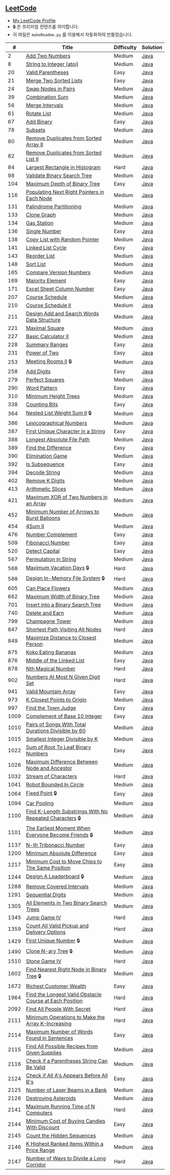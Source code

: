 ## [LeetCode](https://leetcode.com/)
- [My LeetCode Profile](https://leetcode.com/reb00ted/)
- 🔒 은 프리미엄 컨텐츠를 의미합니다.
- 이 파일은 `makeReadme.py` 를 이용해서 자동화하여 만들었습니다.

|#|Title|Difficulty|Solution|
|---|---|---|---|
|2|[Add Two Numbers](https://leetcode.com/problems/add-two-numbers)|Medium|[Java](https://github.com/reb00ted/LeetCode/blob/main/Linked%20List/2.%20Add%20Two%20Numbers.java)|
|8|[String to Integer (atoi)](https://leetcode.com/problems/string-to-integer-atoi)|Medium|[Java](https://github.com/reb00ted/LeetCode/blob/main/String/8.%20String%20to%20Integer%20(atoi).java)|
|20|[Valid Parentheses](https://leetcode.com/problems/valid-parentheses)|Easy|[Java](https://github.com/reb00ted/LeetCode/blob/main/Recursion%2C%20Stack/20.%20Valid%20Parentheses.java)|
|21|[Merge Two Sorted Lists](https://leetcode.com/problems/merge-two-sorted-lists)|Easy|[Java](https://github.com/reb00ted/LeetCode/blob/main/Linked%20List/21.%20Merge%20Two%20Sorted%20Lists.java)|
|24|[Swap Nodes in Pairs](https://leetcode.com/problems/swap-nodes-in-pairs)|Medium|[Java](https://github.com/reb00ted/LeetCode/blob/main/Linked%20List/24.%20Swap%20Nodes%20in%20Pairs.java)|
|39|[Combination Sum](https://leetcode.com/problems/combination-sum)|Medium|[Java](https://github.com/reb00ted/LeetCode/blob/main/Backtracking/39.%20Combination%20Sum.java)|
|56|[Merge Intervals](https://leetcode.com/problems/merge-intervals)|Medium|[Java](https://github.com/reb00ted/LeetCode/blob/main/Array/56.%20Merge%20Intervals.java)|
|61|[Rotate List](https://leetcode.com/problems/rotate-list)|Medium|[Java](https://github.com/reb00ted/LeetCode/blob/main/Linked%20List/61.%20Rotate%20List.java)|
|67|[Add Binary](https://leetcode.com/problems/add-binary)|Easy|[Java](https://github.com/reb00ted/LeetCode/blob/main/Bit%20Manipulation/67.%20Add%20Binary.java)|
|78|[Subsets](https://leetcode.com/problems/subsets)|Medium|[Java](https://github.com/reb00ted/LeetCode/blob/main/Backtracking/78.%20Subsets.java)|
|80|[Remove Duplicates from Sorted Array II](https://leetcode.com/problems/remove-duplicates-from-sorted-array-ii)|Medium|[Java](https://github.com/reb00ted/LeetCode/blob/main/Two%20Pointers/80.%20Remove%20Duplicates%20from%20Sorted%20Array%20II.java)|
|82|[Remove Duplicates from Sorted List II](https://leetcode.com/problems/remove-duplicates-from-sorted-list-ii)|Medium|[Java](https://github.com/reb00ted/LeetCode/blob/main/Linked%20List/82.%20Remove%20Duplicates%20from%20Sorted%20List%20II.java)|
|84|[Largest Rectangle in Histogram](https://leetcode.com/problems/largest-rectangle-in-histogram)|Hard|[Java](https://github.com/reb00ted/LeetCode/blob/main/Divide%20and%20Conquer/84.%20Largest%20Rectangle%20in%20Histogram.java)|
|98|[Validate Binary Search Tree](https://leetcode.com/problems/validate-binary-search-tree)|Medium|[Java](https://github.com/reb00ted/LeetCode/blob/main/Tree/98.%20Validate%20Binary%20Search%20Tree.java)|
|104|[Maximum Depth of Binary Tree](https://leetcode.com/problems/maximum-depth-of-binary-tree)|Easy|[Java](https://github.com/reb00ted/LeetCode/blob/main/Tree/104.%20Maximum%20Depth%20of%20Binary%20Tree.java)|
|116|[Populating Next Right Pointers in Each Node](https://leetcode.com/problems/populating-next-right-pointers-in-each-node)|Medium|[Java](https://github.com/reb00ted/LeetCode/blob/main/Tree/116.%20Populating%20Next%20Right%20Pointers%20in%20Each%20Node.java)|
|131|[Palindrome Partitioning](https://leetcode.com/problems/palindrome-partitioning)|Medium|[Java](https://github.com/reb00ted/LeetCode/blob/main/Backtracking/131.%20Palindrome%20Partitioning.java)|
|133|[Clone Graph](https://leetcode.com/problems/clone-graph)|Medium|[Java](https://github.com/reb00ted/LeetCode/blob/main/Graph/133.%20Clone%20Graph.java)|
|134|[Gas Station](https://leetcode.com/problems/gas-station)|Medium|[Java](https://github.com/reb00ted/LeetCode/blob/main/Greedy/134.%20Gas%20Station.java)|
|136|[Single Number](https://leetcode.com/problems/single-number)|Easy|[Java](https://github.com/reb00ted/LeetCode/blob/main/Bit%20Manipulation/136.%20Single%20Number.java)|
|138|[Copy List with Random Pointer](https://leetcode.com/problems/copy-list-with-random-pointer)|Medium|[Java](https://github.com/reb00ted/LeetCode/blob/main/Linked%20List/138.%20Copy%20List%20with%20Random%20Pointer.java)|
|141|[Linked List Cycle](https://leetcode.com/problems/linked-list-cycle)|Easy|[Java](https://github.com/reb00ted/LeetCode/blob/main/Linked%20List/141.%20Linked%20List%20Cycle.java)|
|143|[Reorder List](https://leetcode.com/problems/reorder-list)|Medium|[Java](https://github.com/reb00ted/LeetCode/blob/main/Linked%20List/143.%20Reorder%20List.java)|
|148|[Sort List](https://leetcode.com/problems/sort-list)|Medium|[Java](https://github.com/reb00ted/LeetCode/blob/main/Divide%20and%20Conquer/148.%20Sort%20List.java)|
|165|[Compare Version Numbers](https://leetcode.com/problems/compare-version-numbers)|Medium|[Java](https://github.com/reb00ted/LeetCode/blob/main/String/165.%20Compare%20Version%20Numbers.java)|
|169|[Majority Element](https://leetcode.com/problems/majority-element)|Easy|[Java](https://github.com/reb00ted/LeetCode/blob/main/Hash%20Table/169.%20Majority%20Element.java)|
|171|[Excel Sheet Column Number](https://leetcode.com/problems/excel-sheet-column-number)|Easy|[Java](https://github.com/reb00ted/LeetCode/blob/main/Math/171.%20Excel%20Sheet%20Column%20Number.java)|
|207|[Course Schedule](https://leetcode.com/problems/course-schedule)|Medium|[Java](https://github.com/reb00ted/LeetCode/blob/main/Graph/207.%20Course%20Schedule.java)|
|210|[Course Schedule II](https://leetcode.com/problems/course-schedule-ii)|Medium|[Java](https://github.com/reb00ted/LeetCode/blob/main/Graph/210.%20Course%20Schedule%20II.java)|
|211|[Design Add and Search Words Data Structure](https://leetcode.com/problems/design-add-and-search-words-data-structure)|Medium|[Java](https://github.com/reb00ted/LeetCode/blob/main/Design/211.%20Design%20Add%20and%20Search%20Words%20Data%20Structure.java)|
|221|[Maximal Square](https://leetcode.com/problems/maximal-square)|Medium|[Java](https://github.com/reb00ted/LeetCode/blob/main/Dynamic%20Programming/221.%20Maximal%20Square.java)|
|227|[Basic Calculator II](https://leetcode.com/problems/basic-calculator-ii)|Medium|[Java](https://github.com/reb00ted/LeetCode/blob/main/Recursion%2C%20Stack/227.%20Basic%20Calculator%20II.java)|
|228|[Summary Ranges](https://leetcode.com/problems/summary-ranges)|Easy|[Java](https://github.com/reb00ted/LeetCode/blob/main/Array/228.%20Summary%20Ranges.java)|
|231|[Power of Two](https://leetcode.com/problems/power-of-two)|Easy|[Java](https://github.com/reb00ted/LeetCode/blob/main/Bit%20Manipulation/231.%20Power%20of%20Two.java)|
|253|[Meeting Rooms II](https://leetcode.com/problems/meeting-rooms-ii) 🔒|Medium|[Java](https://github.com/reb00ted/LeetCode/blob/main/Heap(Priority%20Queue)/253.%20Meeting%20Rooms%20II.java)|
|258|[Add Digits](https://leetcode.com/problems/add-digits)|Easy|[Java](https://github.com/reb00ted/LeetCode/blob/main/Number%20Theory/258.%20Add%20Digits.java)|
|279|[Perfect Squares](https://leetcode.com/problems/perfect-squares)|Medium|[Java](https://github.com/reb00ted/LeetCode/blob/main/Dynamic%20Programming/279.%20Perfect%20Squares.java)|
|290|[Word Pattern](https://leetcode.com/problems/word-pattern)|Easy|[Java](https://github.com/reb00ted/LeetCode/blob/main/Hash%20Table/290.%20Word%20Pattern.java)|
|310|[Minimum Height Trees](https://leetcode.com/problems/minimum-height-trees)|Medium|[Java](https://github.com/reb00ted/LeetCode/blob/main/Graph/310.%20Minimum%20Height%20Trees.java)|
|338|[Counting Bits](https://leetcode.com/problems/counting-bits)|Easy|[Java](https://github.com/reb00ted/LeetCode/blob/main/Bit%20Manipulation/338.%20Counting%20Bits.java)|
|364|[Nested List Weight Sum II](https://leetcode.com/problems/nested-list-weight-sum-ii) 🔒|Medium|[Java](https://github.com/reb00ted/LeetCode/blob/main/Recursion%2C%20Stack/364.%20Nested%20List%20Weight%20Sum%20II.java)|
|386|[Lexicographical Numbers](https://leetcode.com/problems/lexicographical-numbers)|Medium|[Java](https://github.com/reb00ted/LeetCode/blob/main/Depth-First%20Search/386.%20Lexicographical%20Numbers.java)|
|387|[First Unique Character in a String](https://leetcode.com/problems/first-unique-character-in-a-string)|Easy|[Java](https://github.com/reb00ted/LeetCode/blob/main/Hash%20Table/387.%20First%20Unique%20Character%20in%20a%20String.java)|
|388|[Longest Absolute File Path](https://leetcode.com/problems/longest-absolute-file-path)|Medium|[Java](https://github.com/reb00ted/LeetCode/blob/main/Recursion%2C%20Stack/388.%20Longest%20Absolute%20File%20Path.java)|
|389|[Find the Difference](https://leetcode.com/problems/find-the-difference)|Easy|[Java](https://github.com/reb00ted/LeetCode/blob/main/Hash%20Table/389.%20Find%20the%20Difference.java)|
|390|[Elimination Game](https://leetcode.com/problems/elimination-game)|Medium|[Java](https://github.com/reb00ted/LeetCode/blob/main/Math/390.%20Elimination%20Game.java)|
|392|[Is Subsequence](https://leetcode.com/problems/is-subsequence)|Easy|[Java](https://github.com/reb00ted/LeetCode/blob/main/Two%20Pointers/392.%20Is%20Subsequence.java)|
|394|[Decode String](https://leetcode.com/problems/decode-string)|Medium|[Java](https://github.com/reb00ted/LeetCode/blob/main/Recursion%2C%20Stack/394.%20Decode%20String.java)|
|402|[Remove K Digits](https://leetcode.com/problems/remove-k-digits)|Medium|[Java](https://github.com/reb00ted/LeetCode/blob/main/Recursion%2C%20Stack/402.%20Remove%20K%20Digits.java)|
|413|[Arithmetic Slices](https://leetcode.com/problems/arithmetic-slices)|Medium|[Java](https://github.com/reb00ted/LeetCode/blob/main/Dynamic%20Programming/413.%20Arithmetic%20Slices.java)|
|421|[Maximum XOR of Two Numbers in an Array](https://leetcode.com/problems/maximum-xor-of-two-numbers-in-an-array)|Medium|[Java](https://github.com/reb00ted/LeetCode/blob/main/Bit%20Manipulation/421.%20Maximum%20XOR%20of%20Two%20Numbers%20in%20an%20Array.java)|
|452|[Minimum Number of Arrows to Burst Balloons](https://leetcode.com/problems/minimum-number-of-arrows-to-burst-balloons)|Medium|[Java](https://github.com/reb00ted/LeetCode/blob/main/Greedy/452.%20Minimum%20Number%20of%20Arrows%20to%20Burst%20Balloons.java)|
|454|[4Sum II](https://leetcode.com/problems/4sum-ii)|Medium|[Java](https://github.com/reb00ted/LeetCode/blob/main/Hash%20Table/454.%204Sum%20II.java)|
|476|[Number Complement](https://leetcode.com/problems/number-complement)|Easy|[Java](https://github.com/reb00ted/LeetCode/blob/main/Bit%20Manipulation/476.%20Number%20Complement.java)|
|509|[Fibonacci Number](https://leetcode.com/problems/fibonacci-number)|Easy|[Java](https://github.com/reb00ted/LeetCode/blob/main/Dynamic%20Programming/509.%20Fibonacci%20Number.java)|
|520|[Detect Capital](https://leetcode.com/problems/detect-capital)|Easy|[Java](https://github.com/reb00ted/LeetCode/blob/main/String/520.%20Detect%20Capital.java)|
|567|[Permutation in String](https://leetcode.com/problems/permutation-in-string)|Medium|[Java](https://github.com/reb00ted/LeetCode/blob/main/Sliding%20Window/567.%20Permutation%20in%20String.java)|
|568|[Maximum Vacation Days](https://leetcode.com/problems/maximum-vacation-days) 🔒|Hard|[Java](https://github.com/reb00ted/LeetCode/blob/main/Dynamic%20Programming/568.%20Maximum%20Vacation%20Days.java)|
|588|[Design In-Memory File System](https://leetcode.com/problems/design-in-memory-file-system) 🔒|Hard|[Java](https://github.com/reb00ted/LeetCode/blob/main/Design/588.%20Design%20In-Memory%20File%20System.java)|
|605|[Can Place Flowers](https://leetcode.com/problems/merge-intervals)|Medium|[Java](https://github.com/reb00ted/LeetCode/blob/main/Array/605.%20Can%20Place%20Flowers.java)|
|662|[Maximum Width of Binary Tree](https://leetcode.com/problems/maximum-width-of-binary-tree)|Medium|[Java](https://github.com/reb00ted/LeetCode/blob/main/Tree/662.%20Maximum%20Width%20of%20Binary%20Tree.java)|
|701|[Insert into a Binary Search Tree](https://leetcode.com/problems/insert-into-a-binary-search-tree)|Medium|[Java](https://github.com/reb00ted/LeetCode/blob/main/Tree/701.%20Insert%20into%20a%20Binary%20Search%20Tree.java)|
|740|[Delete and Earn](https://leetcode.com/problems/delete-and-earn)|Medium|[Java](https://github.com/reb00ted/LeetCode/blob/main/Dynamic%20Programming/740.%20Delete%20and%20Earn.java)|
|799|[Champagne Tower](https://leetcode.com/problems/champagne-tower)|Medium|[Java](https://github.com/reb00ted/LeetCode/blob/main/Dynamic%20Programming/799.%20Champagne%20Tower.java)|
|847|[Shortest Path Visiting All Nodes](https://leetcode.com/problems/shortest-path-visiting-all-nodes)|Hard|[Java](https://github.com/reb00ted/LeetCode/blob/main/Dynamic%20Programming/847.%20Shortest%20Path%20Visiting%20All%20Nodes.java)|
|849|[Maximize Distance to Closest Person](https://leetcode.com/problems/maximize-distance-to-closest-person)|Medium|[Java](https://github.com/reb00ted/LeetCode/blob/main/Array/849.%20Maximize%20Distance%20to%20Closest%20Person.java)|
|875|[Koko Eating Bananas](https://leetcode.com/problems/koko-eating-bananas)|Medium|[Java](https://github.com/reb00ted/LeetCode/blob/main/Binary%20Search/875.%20Koko%20Eating%20Bananas.java)|
|876|[Middle of the Linked List](https://leetcode.com/problems/middle-of-the-linked-list)|Easy|[Java](https://github.com/reb00ted/LeetCode/blob/main/Linked%20List/876.%20Middle%20of%20the%20Linked%20List.java)|
|878|[Nth Magical Number](https://leetcode.com/problems/nth-magical-number)|Hard|[Java](https://github.com/reb00ted/LeetCode/blob/main/Math/878.%20Nth%20Magical%20Number.java)|
|902|[Numbers At Most N Given Digit Set](https://leetcode.com/problems/numbers-at-most-n-given-digit-set)|Hard|[Java](https://github.com/reb00ted/LeetCode/blob/main/Dynamic%20Programming/902.%20Numbers%20At%20Most%20N%20Given%20Digit%20Set.java)|
|941|[Valid Mountain Array](https://leetcode.com/problems/valid-mountain-array)|Easy|[Java](https://github.com/reb00ted/LeetCode/blob/main/Array/941.%20Valid%20Mountain%20Array.java)|
|973|[K Closest Points to Origin](https://leetcode.com/problems/k-closest-points-to-origin)|Medium|[Java](https://github.com/reb00ted/LeetCode/blob/main/Array/973.%20K%20Closest%20Points%20to%20Origin.java)|
|997|[Find the Town Judge](https://leetcode.com/problems/find-the-town-judge)|Easy|[Java](https://github.com/reb00ted/LeetCode/blob/main/Graph/997.%20Find%20the%20Town%20Judge.java)|
|1009|[Complement of Base 10 Integer](https://leetcode.com/problems/complement-of-base-10-integer)|Easy|[Java](https://github.com/reb00ted/LeetCode/blob/main/Bit%20Manipulation/1009.%20Complement%20of%20Base%2010%20Integer.java)|
|1010|[Pairs of Songs With Total Durations Divisible by 60](https://leetcode.com/problems/pairs-of-songs-with-total-durations-divisible-by-60)|Medium|[Java](https://github.com/reb00ted/LeetCode/blob/main/Counting/1010.%20Pairs%20of%20Songs%20With%20Total%20Durations%20Divisible%20by%2060.java)|
|1015|[Smallest Integer Divisible by K](https://leetcode.com/problems/smallest-integer-divisible-by-k)|Medium|[Java](https://github.com/reb00ted/LeetCode/blob/main/Math/1015.%20Smallest%20Integer%20Divisible%20by%20K.java)|
|1022|[Sum of Root To Leaf Binary Numbers](https://leetcode.com/problems/sum-of-root-to-leaf-binary-numbers)|Easy|[Java](https://github.com/reb00ted/LeetCode/blob/main/Tree/1022.%20Sum%20of%20Root%20To%20Leaf%20Binary%20Numbers.java)|
|1026|[Maximum Difference Between Node and Ancestor](https://leetcode.com/problems/maximum-difference-between-node-and-ancestor)|Medium|[Java](https://github.com/reb00ted/LeetCode/blob/main/Tree/1026.%20Maximum%20Difference%20Between%20Node%20and%20Ancestor.java)|
|1032|[Stream of Characters](https://leetcode.com/problems/stream-of-characters)|Hard|[Java](https://github.com/reb00ted/LeetCode/blob/main/String/1032.%20Stream%20of%20Characters.java)|
|1041|[Robot Bounded In Circle](https://leetcode.com/problems/robot-bounded-in-circle)|Medium|[Java](https://github.com/reb00ted/LeetCode/blob/main/Math/1041.%20Robot%20Bounded%20In%20Circle.java)|
|1064|[Fixed Point](https://leetcode.com/problems/fixed-point) 🔒|Easy|[Java](https://github.com/reb00ted/LeetCode/blob/main/Binary%20Search/1064.%20Fixed%20Point.java)|
|1094|[Car Pooling](https://leetcode.com/problems/car-pooling)|Medium|[Java](https://github.com/reb00ted/LeetCode/blob/main/Sorting/1094.%20Car%20Pooling.java)|
|1100|[Find K-Length Substrings With No Repeated Characters](https://leetcode.com/problems/find-k-length-substrings-with-no-repeated-characters) 🔒|Medium|[Java](https://github.com/reb00ted/LeetCode/blob/main/Sliding%20Window/1100.%20Find%20K-Length%20Substrings%20With%20No%20Repeated%20Characters.java)|
|1101|[The Earliest Moment When Everyone Become Friends](https://leetcode.com/problems/the-earliest-moment-when-everyone-become-friends) 🔒|Medium|[Java](https://github.com/reb00ted/LeetCode/blob/main/Union%20Find/1101.%20The%20Earliest%20Moment%20When%20Everyone%20Become%20Friends.java)|
|1137|[N-th Tribonacci Number](https://leetcode.com/problems/n-th-tribonacci-number)|Easy|[Java](https://github.com/reb00ted/LeetCode/blob/main/Dynamic%20Programming/1137.%20N-th%20Tribonacci%20Number.java)|
|1200|[Minimum Absolute Difference](https://leetcode.com/problems/minimum-absolute-difference)|Easy|[Java](https://github.com/reb00ted/LeetCode/blob/main/Array/1200.%20Minimum%20Absolute%20Difference.java)|
|1217|[Minimum Cost to Move Chips to The Same Position](https://leetcode.com/problems/minimum-cost-to-move-chips-to-the-same-position)|Easy|[Java](https://github.com/reb00ted/LeetCode/blob/main/Tricky/1217.%20Minimum%20Cost%20to%20Move%20Chips%20to%20The%20Same%20Position.java)|
|1244|[Design A Leaderboard](https://leetcode.com/problems/design-a-leaderboard) 🔒|Medium|[Java](https://github.com/reb00ted/LeetCode/blob/main/Design/1244.%20Design%20A%20Leaderboard.java)|
|1288|[Remove Covered Intervals](https://leetcode.com/problems/remove-covered-intervals)|Medium|[Java](https://github.com/reb00ted/LeetCode/blob/main/Greedy/1288.%20Remove%20Covered%20Intervals.java)|
|1291|[Sequential Digits](https://leetcode.com/problems/sequential-digits)|Medium|[Java](https://github.com/reb00ted/LeetCode/blob/main/Enumeration/1291.%20Sequential%20Digits.java)|
|1305|[All Elements in Two Binary Search Trees](https://leetcode.com/problems/all-elements-in-two-binary-search-trees)|Medium|[Java](https://github.com/reb00ted/LeetCode/blob/main/Depth-First%20Search/1305.%20All%20Elements%20in%20Two%20Binary%20Search%20Trees.java)|
|1345|[Jump Game IV](https://leetcode.com/problems/jump-game-iv)|Hard|[Java](https://github.com/reb00ted/LeetCode/blob/main/Breadth-First%20Search/1345.%20Jump%20Game%20IV.java)|
|1359|[Count All Valid Pickup and Delivery Options](https://leetcode.com/problems/count-all-valid-pickup-and-delivery-options)|Hard|[Java](https://github.com/reb00ted/LeetCode/blob/main/Math/1359.%20Count%20All%20Valid%20Pickup%20and%20Delivery%20Options.java)|
|1429|[First Unique Number](https://leetcode.com/problems/first-unique-number) 🔒|Medium|[Java](https://github.com/reb00ted/LeetCode/blob/main/Design/1429.%20First%20Unique%20Number.java)|
|1490|[Clone N-ary Tree](https://leetcode.com/problems/clone-n-ary-tree) 🔒|Medium|[Java](https://github.com/reb00ted/LeetCode/blob/main/Tree/1490.%20Clone%20N-ary%20Tree.java)|
|1510|[Stone Game IV](https://leetcode.com/problems/stone-game-iv)|Hard|[Java](https://github.com/reb00ted/LeetCode/blob/main/Dynamic%20Programming/1510.%20Stone%20Game%20IV.java)|
|1602|[Find Nearest Right Node in Binary Tree](https://leetcode.com/problems/find-nearest-right-node-in-binary-tree) 🔒|Medium|[Java](https://github.com/reb00ted/LeetCode/blob/main/Breadth-First%20Search/1602.%20Find%20Nearest%20Right%20Node%20in%20Binary%20Tree.java)|
|1672|[Richest Customer Wealth](https://leetcode.com/problems/richest-customer-wealth)|Easy|[Java](https://github.com/reb00ted/LeetCode/blob/main/Array/1672.%20Richest%20Customer%20Wealth.java)|
|1964|[Find the Longest Valid Obstacle Course at Each Position](https://leetcode.com/problems/find-the-longest-valid-obstacle-course-at-each-position)|Hard|[Java](https://github.com/reb00ted/LeetCode/blob/main/Binary%20Search/1964.%20Find%20the%20Longest%20Valid%20Obstacle%20Course%20at%20Each%20Position.java)|
|2092|[Find All People With Secret](https://leetcode.com/problems/find-all-people-with-secret)|Hard|[Java](https://github.com/reb00ted/LeetCode/blob/main/Union%20Find/2092.%20Find%20All%20People%20With%20Secret.java)|
|2111|[Minimum Operations to Make the Array K-Increasing](https://leetcode.com/problems/minimum-operations-to-make-the-array-k-increasing)|Hard|[Java](https://github.com/reb00ted/LeetCode/blob/main/Array/2111.%20Minimum%20Operations%20to%20Make%20the%20Array%20K-Increasing.java)|
|2114|[Maximum Number of Words Found in Sentences](https://leetcode.com/problems/maximum-number-of-words-found-in-sentences)|Easy|[Java](https://github.com/reb00ted/LeetCode/blob/main/Array/2114.%20Maximum%20Number%20of%20Words%20Found%20in%20Sentences.java)|
|2115|[Find All Possible Recipes from Given Supplies](https://leetcode.com/problems/find-all-possible-recipes-from-given-supplies)|Medium|[Java](https://github.com/reb00ted/LeetCode/blob/main/Graph/2115.%20Find%20All%20Possible%20Recipes%20from%20Given%20Supplies.java)|
|2116|[Check if a Parentheses String Can Be Valid](https://leetcode.com/problems/check-if-a-parentheses-string-can-be-valid)|Medium|[Java](https://github.com/reb00ted/LeetCode/blob/main/Tricky/2116.%20Check%20if%20a%20Parentheses%20String%20Can%20Be%20Valid.java)|
|2124|[Check if All A's Appears Before All B's](https://leetcode.com/problems/check-if-all-as-appears-before-all-bs)|Easy|[Java](https://github.com/reb00ted/LeetCode/blob/main/String/2124.%20Check%20if%20All%20A's%20Appears%20Before%20All%20B's.java)|
|2125|[Number of Laser Beams in a Bank](https://leetcode.com/problems/number-of-laser-beams-in-a-bank)|Medium|[Java](https://github.com/reb00ted/LeetCode/blob/main/Math/2125.%20Number%20of%20Laser%20Beams%20in%20a%20Bank.java)|
|2126|[Destroying Asteroids](https://leetcode.com/problems/destroying-asteroids)|Medium|[Java](https://github.com/reb00ted/LeetCode/blob/main/Greedy/2126.%20Destroying%20Asteroids.java)|
|2141|[Maximum Running Time of N Computers](https://leetcode.com/problems/maximum-running-time-of-n-computers)|Hard|[Java](https://github.com/reb00ted/LeetCode/blob/main/Binary%20Search/2141.%20Maximum%20Running%20Time%20of%20N%20Computers.java)|
|2144|[Minimum Cost of Buying Candies With Discount](https://leetcode.com/problems/minimum-cost-of-buying-candies-with-discount)|Easy|[Java](https://github.com/reb00ted/LeetCode/blob/main/Greedy/2144.%20Minimum%20Cost%20of%20Buying%20Candies%20With%20Discount.java)|
|2145|[Count the Hidden Sequences](https://leetcode.com/problems/count-the-hidden-sequences)|Medium|[Java](https://github.com/reb00ted/LeetCode/blob/main/Array/2145.%20Count%20the%20Hidden%20Sequences.java)|
|2146|[K Highest Ranked Items Within a Price Range](https://leetcode.com/problems/k-highest-ranked-items-within-a-price-range)|Medium|[Java](https://github.com/reb00ted/LeetCode/blob/main/Breadth-First%20Search/2146.%20K%20Highest%20Ranked%20Items%20Within%20a%20Price%20Range.java)|
|2147|[Number of Ways to Divide a Long Corridor](https://leetcode.com/problems/number-of-ways-to-divide-a-long-corridor)|Hard|[Java](https://github.com/reb00ted/LeetCode/blob/main/Math/2147.%20Number%20of%20Ways%20to%20Divide%20a%20Long%20Corridor.java)|
